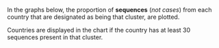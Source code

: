 In the graphs below, the proportion of **sequences** (_not cases_) from each country that are designated as being that cluster, are plotted.

Countries are displayed in the chart if the country has at least 30 sequences present in that cluster.
